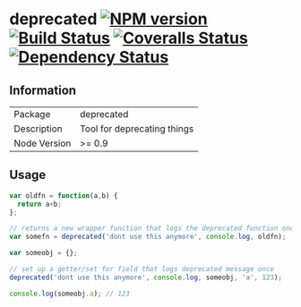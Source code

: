 # deprecated [![NPM version][npm-image]][npm-url] [![Build Status][travis-image]][travis-url] [![Coveralls Status][coveralls-image]][coveralls-url] [![Dependency Status][david-image]][david-url]

## Information

<table>
<tr>
<td>Package</td><td>deprecated</td>
</tr>
<tr>
<td>Description</td>
<td>Tool for deprecating things</td>
</tr>
<tr>
<td>Node Version</td>
<td>>= 0.9</td>
</tr>
</table>

## Usage

```javascript
var oldfn = function(a,b) {
  return a+b;
};

// returns a new wrapper function that logs the deprecated function once
var somefn = deprecated('dont use this anymore', console.log, oldfn);

var someobj = {};

// set up a getter/set for field that logs deprecated message once
deprecated('dont use this anymore', console.log, someobj, 'a', 123);

console.log(someobj.a); // 123
```

[npm-url]: https://npmjs.org/package/deprecated
[npm-image]: https://badge.fury.io/js/deprecated.png

[travis-url]: https://travis-ci.org/wearefractal/deprecated
[travis-image]: https://travis-ci.org/wearefractal/deprecated.png?branch=master

[coveralls-url]: https://coveralls.io/r/wearefractal/deprecated
[coveralls-image]: https://coveralls.io/repos/wearefractal/deprecated/badge.png

[depstat-url]: https://david-dm.org/wearefractal/deprecated
[depstat-image]: https://david-dm.org/wearefractal/deprecated.png

[david-url]: https://david-dm.org/wearefractal/deprecated
[david-image]: https://david-dm.org/wearefractal/deprecated.png?theme=shields.io